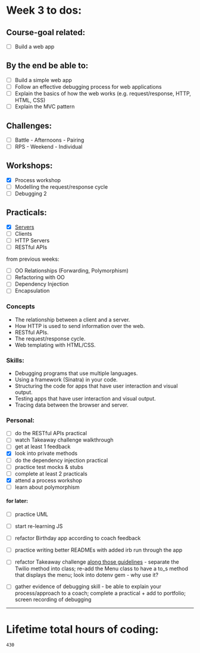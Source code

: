 # Week 3 to dos:

## Course-goal related:

- [ ] Build a web app

## By the end be able to:

- [ ] Build a simple web app
- [ ] Follow an effective debugging process for web applications
- [ ] Explain the basics of how the web works (e.g. request/response, HTTP, HTML, CSS)
- [ ] Explain the MVC pattern

## Challenges:

- [ ] Battle - Afternoons - Pairing
- [ ] RPS - Weekend - Individual

## Workshops:

- [x] Process workshop
- [ ] Modelling the request/response cycle
- [ ] Debugging 2

## Practicals:

- [x] [Servers](https://github.com/makersacademy/skills-workshops/blob/master/practicals/servers_and_clients/servers.md)
- [ ] Clients
- [ ] HTTP Servers
- [ ] RESTful APIs

from previous weeks:

- [ ] OO Relationships (Forwarding, Polymorphism)
- [ ] Refactoring with OO
- [ ] Dependency Injection
- [ ] Encapsulation

### Concepts

- The relationship between a client and a server.
- How HTTP is used to send information over the web.
- RESTful APIs.
- The request/response cycle.
- Web templating with HTML/CSS.

### Skills:

- Debugging programs that use multiple languages.
- Using a framework (Sinatra) in your code.
- Structuring the code for apps that have user interaction and visual output.
- Testing apps that have user interaction and visual output.
- Tracing data between the browser and server.


### Personal:

- [ ] do the RESTful APIs practical
- [ ] watch Takeaway challenge walkthrough
- [ ] get at least 1 feedback
- [x] look into private methods
- [ ] do the dependency injection practical
- [ ] practice test mocks & stubs
- [ ] complete at least 2 practicals
- [x] attend a process workshop
- [ ] learn about polymorphism

#### for later:

- [ ] practice UML
- [ ] start re-learning JS
- [ ] refactor Birthday app according to coach feedback
- [ ] practice writing better READMEs with added irb run through the app
- [ ] refactor Takeaway challenge [along those guidelines](https://github.com/makersacademy/takeaway-challenge/blob/master/docs/review.md) - separate the Twilio method into class; re-add the Menu class to have a to_s method that displays the menu; look into dotenv gem - why use it?
- [ ] gather evidence of debugging skill - be able to explain your process/approach to a coach; complete a practical + add to portfolio; screen recording of debugging


---

# Lifetime total hours of coding:

```
430
```